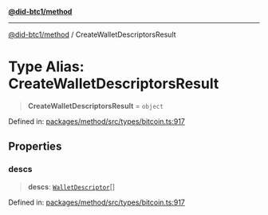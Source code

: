 [**@did-btc1/method**](../README.md)

***

[@did-btc1/method](../globals.md) / CreateWalletDescriptorsResult

# Type Alias: CreateWalletDescriptorsResult

> **CreateWalletDescriptorsResult** = `object`

Defined in: [packages/method/src/types/bitcoin.ts:917](https://github.com/dcdpr/did-btc1-js/blob/4ab6f9915d95beed9bc633644c9db1539395f512/packages/method/src/types/bitcoin.ts#L917)

## Properties

### descs

> **descs**: [`WalletDescriptor`](WalletDescriptor.md)[]

Defined in: [packages/method/src/types/bitcoin.ts:917](https://github.com/dcdpr/did-btc1-js/blob/4ab6f9915d95beed9bc633644c9db1539395f512/packages/method/src/types/bitcoin.ts#L917)
